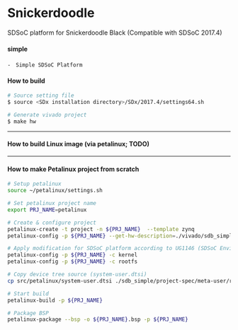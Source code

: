 # Snickerdoodle

SDSoC platform for Snickerdoodle Black (Compatible with SDSoC 2017.4)

#### simple
	-　Simple SDSoC Platform


#### How to build
```bash
# Source setting file
$ source <SDx installation directory>/SDx/2017.4/settings64.sh

# Generate vivado project
$ make hw
```

***
#### How to build Linux image (via petalinux; TODO)


***
#### How to make Petalinux project from scratch

```bash
# Setup petalinux
source ~/petalinux/settings.sh 

# Set petalinux project name
export PRJ_NAME=petalinux

# Create & configure project
petalinux-create -t project -n ${PRJ_NAME}  --template zynq
petalinux-config -p ${PRJ_NAME} --get-hw-description=./vivado/sdb_simple.sdk

# Apply modification for SDSoC platform according to UG1146 (SDSoC Environment Platform Development Guide)
petalinux-config -p ${PRJ_NAME} -c kernel
petalinux-config -p ${PRJ_NAME} -c rootfs

# Copy device tree source (system-user.dtsi)
cp src/petalinux/system-user.dtsi ./sdb_simple/project-spec/meta-user/recipes-bsp/device-tree/files/system-user.dtsi

# Start build
petalinux-build -p ${PRJ_NAME}

# Package BSP
petalinux-package --bsp -o ${PRJ_NAME}.bsp -p ${PRJ_NAME}
```
